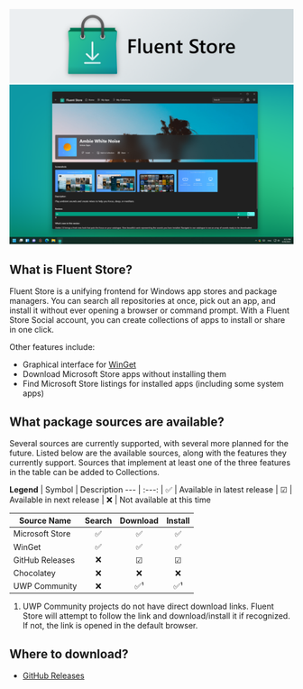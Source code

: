 ![Fluent Store](.community/LogoHero_Banner.png)
![Fluent Store](.community/Hero.png?raw=true)

## What is Fluent Store?
Fluent Store is a unifying frontend for Windows app stores and package managers. You can search all repositories at once, pick out an app, and install it without ever opening a browser or command prompt. With a Fluent Store Social account, you can create collections of apps to install or share in one click.

Other features include:
- Graphical interface for [WinGet](https://github.com/microsoft/winget-cli)
- Download Microsoft Store apps without installing them
- Find Microsoft Store listings for installed apps (including some system apps)

## What package sources are available?
Several sources are currently supported, with several more planned for the future. Listed below are the available sources, along with the features they currently support. Sources that implement at least one of the three features in the table can be added to Collections.

**Legend**
| Symbol   | Description
---        | :---:
| ✅      | Available in latest release
| ☑       | Available in next release
| ❌      | Not available at this time

| Source Name       | Search | Download | Install
---                 | :---:  | :---:    | :---:
| Microsoft Store   | ✅     | ✅      | ✅  |
| WinGet            | ✅     | ✅      | ✅  |
| GitHub Releases   | ❌     | ☑       | ☑   |
| Chocolatey        | ❌     | ❌      | ❌  |
| UWP Community     | ❌     | ✅¹     | ✅¹ |

1.  UWP Community projects do not have direct download links. Fluent Store will attempt to follow the link
    and download/install it if recognized. If not, the link is opened in the default browser.

## Where to download?
- [GitHub Releases](https://github.com/yoshiask/FluentStore/releases)
